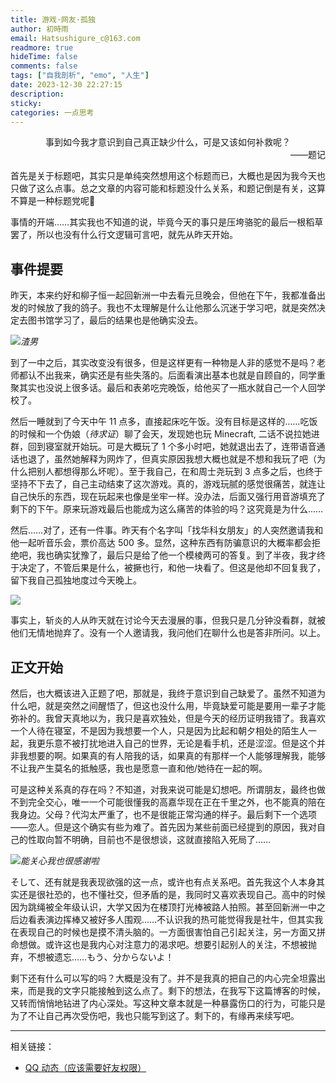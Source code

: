 ```yaml
---
title: 游戏·网友·孤独
author: 初時雨
email: Hatsushigure_c@163.com
readmore: true
hideTime: false
comments: false
tags: ["自我剖析", "emo", "人生"]
date: 2023-12-30 22:27:15
description: 
sticky:
categories: 一点思考
---
```


<div align=center>事到如今我才意识到自己真正缺少什么，可是又该如何补救呢？</div>
<div align=right>——题记</div>

<!--more-->

首先是关于标题吧，其实只是单纯突然想用这个标题而已，大概也是因为我今天也只做了这么点事。总之文章的内容可能和标题没什么关系，和题记倒是有关，这算不算是一种标题党呢🤔

事情的开端……其实我也不知道的说，毕竟今天的事只是压垮骆驼的最后一根稻草罢了，所以也没有什么行文逻辑可言吧，就先从昨天开始。

## 事件提要

昨天，本来约好和柳子恒一起回新洲一中去看元旦晚会，但他在下午，我都准备出发的时候放了我的鸽子。我也不太理解是什么让他那么沉迷于学习吧，就是突然决定去图书馆学习了，最后的结果也是他确实没去。

![](https://pic.imgdb.cn/item/65902ea6c458853aef8ad947.jpg)_渣男_

到了一中之后，其实改变没有很多，但是这样更有一种物是人非的感觉不是吗？老师都认不出我来，确实还是有些失落的。后面看演出基本也就是自顾自的，同学重聚其实也没说上很多话。最后和表弟吃完晚饭，给他买了一瓶水就自己一个人回学校了。

然后一睡就到了今天中午 11 点多，直接起床吃午饭。没有目标是这样的……吃饭的时候和一个伪娘（*待求证*）聊了会天，发现她也玩 Minecraft, 二话不说拉她进群，回到寝室就开始玩。可是大概玩了 1 个多小时吧，她就退出去了，连带语音通话也退了，虽然她解释为网炸了，但真实原因我想大概也就是不想和我玩了吧（为什么把别人都想得那么坏呢）。至于我自己，在和周士尧玩到 3 点多之后，也终于坚持不下去了，自己主动结束了这次游戏。真的，游戏玩腻的感觉很痛苦，就连让自己快乐的东西，现在玩起来也像是坐牢一样。没办法，后面又强行用音游填充了剩下的下午。原来玩游戏最后也能成为这么痛苦的体验的吗？这究竟是为什么……

然后……对了，还有一件事。昨天有个名字叫「找华科女朋友」的人突然邀请我和他一起听音乐会，票价高达 500 多。显然，这种东西有防骗意识的大概率都会拒绝吧，我也确实犹豫了，最后只是给了他一个模棱两可的答复。到了半夜，我才终于决定了，不管后果是什么，被撅也行，和他一块看了。但这是他却不回复我了，留下我自己孤独地度过今天晚上。

![](https://pic.imgdb.cn/item/65903460c458853aefae8c6c.jpg)

事实上，斩炎的人从昨天就在讨论今天去漫展的事，但我只是几分钟没看群，就被他们无情地抛弃了。没有一个人邀请我，我问他们在聊什么也是答非所问。以上。

## 正文开始

然后，也大概该进入正题了吧，那就是，我终于意识到自己缺爱了。虽然不知道为什么吧，就是突然之间醒悟了，但这也没什么用，毕竟缺爱可能是要用一辈子才能弥补的。我曾天真地以为，我只是喜欢独处，但是今天的经历证明我错了。我喜欢一个人待在寝室，不是因为我想要一个人，只是因为比起和朝夕相处的陌生人一起，我更乐意不被打扰地进入自己的世界，无论是看手机，还是涩涩。但是这个并非我想要的啊。如果真的有人陪我的话，如果真的有那样一个人能够理解我，能够不让我产生莫名的抵触感，我也是愿意一直和他/她待在一起的啊。

可是这种关系真的存在吗？不知道，对我来说可能是幻想吧。所谓朋友，最终也做不到完全交心，唯一一个可能很懂我的高嘉华现在正在千里之外，也不能真的陪在我身边。父母？代沟太严重了，也不是很能正常沟通的样子。最后剩下一个选项——恋人。但是这个确实有些为难了。首先因为某些前面已经提到的原因，我对自己的性取向暂不明确，目前也不是很想谈，这就直接陷入死局了……

![](https://pic.imgdb.cn/item/65903acec458853aefd4fc6f.jpg)_能关心我也很感谢啦_

そして、还有就是我表现欲强的这一点，或许也有点关系吧。首先我这个人本身其实还是很社恐的，也不懂社交，但矛盾的是，我同时又喜欢表现自己。高中的时候因为跳绳被全年级认识，大学又因为在楼顶打光棒被路人拍照。甚至回新洲一中之后边看表演边挥棒又被好多人围观……不认识我的热可能觉得我是社牛，但其实我在表现自己的时候也是摸不清头脑的。一方面很害怕自己引起关注，另一方面又拼命想做。或许这也是我内心对注意力的渴求吧。想要引起别人的关注，不想被抛弃，不想被遗忘……もう、分からないよ！

剩下还有什么可以写的吗？大概是没有了。并不是我真的把自己的内心完全坦露出来，而是我的文字只能接触到这么点了。剩下的想法，在我写下这篇博客的时候，又转而悄悄地钻进了内心深处。写这种文章本就是一种暴露伤口的行为，可能只是为了不让自己再次受伤吧，我也只能写到这了。剩下的，有缘再来续写吧。

---

相关链接：

- [QQ 动态（应该需要好友权限）](https://user.qzone.qq.com/2762783461/mood/e5baaca483fa8f6545240700.1)
